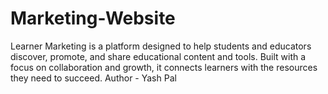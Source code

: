 # Marketing-Website
Learner Marketing is a platform designed to help students and educators discover, promote, and share educational content and tools. Built with a focus on collaboration and growth, it connects learners with the resources they need to succeed.
Author - Yash Pal
